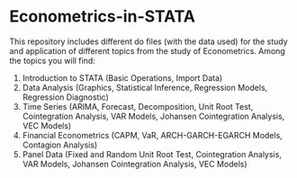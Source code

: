 # Econometrics-in-STATA

This repository includes different do files (with the data used) for the study and application of different topics from the study of Econometrics.
Among the topics you will find:
1. Introduction to STATA (Basic Operations, Import Data)
2. Data Analysis (Graphics, Statistical Inference, Regression Models, Regression Diagnostic)
4. Time Series (ARIMA, Forecast, Decomposition, Unit Root Test, Cointegration Analysis, VAR Models, Johansen Cointegration Analysis, VEC Models)
5. Financial Econometrics (CAPM, VaR, ARCH-GARCH-EGARCH Models, Contagion Analysis)
7. Panel Data (Fixed and Random Unit Root Test, Cointegration Analysis, VAR Models, Johansen Cointegration Analysis, VEC Models)

